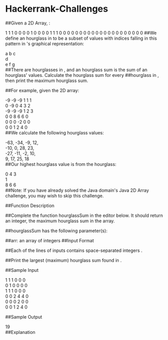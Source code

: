 # Hackerrank-Challenges
##Given a  2D Array, :

1 1 1 0 0 0 
0 1 0 0 0 0 
1 1 1 0 0 0 
0 0 0 0 0 0 
0 0 0 0 0 0 
0 0 0 0 0 0 
##We define an hourglass in  to be a subset of values with indices falling in this pattern in 's graphical representation:

a b c  
  d  
e f g  
##There are  hourglasses in , and an hourglass sum is the sum of an hourglass' values. Calculate the hourglass sum for every ##hourglass in , then print the maximum hourglass sum.

##For example, given the 2D array:

-9 -9 -9  1 1 1   
 0 -9  0  4 3 2  
-9 -9 -9  1 2 3  
 0  0  8  6 6 0  
 0  0  0 -2 0 0  
 0  0  1  2 4 0  
##We calculate the following  hourglass values:

-63, -34, -9, 12,   
-10, 0, 28, 23,   
-27, -11, -2, 10,   
9, 17, 25, 18  
##Our highest hourglass value is  from the hourglass:  

0 4 3  
  1  
8 6 6  
##Note: If you have already solved the Java domain's Java 2D Array challenge, you may wish to skip this challenge.

##Function Description

##Complete the function hourglassSum in the editor below. It should return an integer, the maximum hourglass sum in the array.

##hourglassSum has the following parameter(s):

##arr: an array of integers
##Input Format

##Each of the  lines of inputs  contains  space-separated integers .

##Print the largest (maximum) hourglass sum found in .

##Sample Input

1 1 1 0 0 0  
0 1 0 0 0 0  
1 1 1 0 0 0  
0 0 2 4 4 0  
0 0 0 2 0 0  
0 0 1 2 4 0  

##Sample Output

19  
##Explanation


